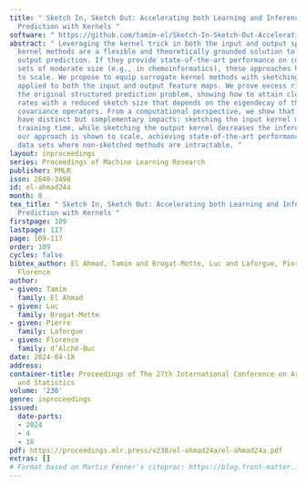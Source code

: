 ```yaml
---
title: " Sketch In, Sketch Out: Accelerating both Learning and Inference for Structured
  Prediction with Kernels "
software: " https://github.com/tamim-el/Sketch-In-Sketch-Out-Accelerating-both-Learning-and-Inference-for-Structured-Prediction-with-Kernels "
abstract: " Leveraging the kernel trick in both the input and output spaces, surrogate
  kernel methods are a flexible and theoretically grounded solution to structured
  output prediction. If they provide state-of-the-art performance on complex data
  sets of moderate size (e.g., in chemoinformatics), these approaches however fail
  to scale. We propose to equip surrogate kernel methods with sketching-based approximations,
  applied to both the input and output feature maps. We prove excess risk bounds on
  the original structured prediction problem, showing how to attain close-to-optimal
  rates with a reduced sketch size that depends on the eigendecay of the input/output
  covariance operators. From a computational perspective, we show that the two approximations
  have distinct but complementary impacts: sketching the input kernel mostly reduces
  training time, while sketching the output kernel decreases the inference time. Empirically,
  our approach is shown to scale, achieving state-of-the-art performance on benchmark
  data sets where non-sketched methods are intractable. "
layout: inproceedings
series: Proceedings of Machine Learning Research
publisher: PMLR
issn: 2640-3498
id: el-ahmad24a
month: 0
tex_title: " Sketch In, Sketch Out: Accelerating both Learning and Inference for Structured
  Prediction with Kernels "
firstpage: 109
lastpage: 117
page: 109-117
order: 109
cycles: false
bibtex_author: El Ahmad, Tamim and Brogat-Motte, Luc and Laforgue, Pierre and d'Alch\'{e}-Buc,
  Florence
author:
- given: Tamim
  family: El Ahmad
- given: Luc
  family: Brogat-Motte
- given: Pierre
  family: Laforgue
- given: Florence
  family: d’Alché-Buc
date: 2024-04-18
address:
container-title: Proceedings of The 27th International Conference on Artificial Intelligence
  and Statistics
volume: '238'
genre: inproceedings
issued:
  date-parts:
  - 2024
  - 4
  - 18
pdf: https://proceedings.mlr.press/v238/el-ahmad24a/el-ahmad24a.pdf
extras: []
# Format based on Martin Fenner's citeproc: https://blog.front-matter.io/posts/citeproc-yaml-for-bibliographies/
---
```


